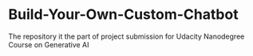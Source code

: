 # Build-Your-Own-Custom-Chatbot
The repository it the part of project submission for Udacity Nanodegree Course on Generative AI
